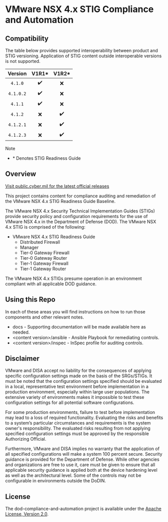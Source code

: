 # VMware NSX 4.x STIG Compliance and Automation

## Compatibility
The table below provides supported interoperability between product and STIG versioning. Application of STIG content outside interoperable versions is not supported.

|      Version      |        V1R1*       |        V1R2*       |
|:-----------------:|:------------------:|:------------------:|
|     `4.1.0`       | :heavy_check_mark: |         :x:        |
|     `4.1.0.2`     | :heavy_check_mark: |         :x:        |
|     `4.1.1`       | :heavy_check_mark: |         :x:        |
|     `4.1.2`       |         :x:        | :heavy_check_mark: |
|     `4.1.2.1`     |         :x:        | :heavy_check_mark: |
|     `4.1.2.3`     |         :x:        | :heavy_check_mark: |

> [!NOTE]
> - \* Denotes STIG Readiness Guide   

## Overview
[Visit public.cyber.mil for the latest official releases](https://public.cyber.mil/stigs/)

This project contains content for compliance auditing and remediation of the VMware NSX 4.x STIG Readiness Guide Baseline.

The VMware NSX 4.x Security Technical Implementation Guides (STIGs) provide security policy and configuration requirements for the use of VMware NSX 4.x in the Department of Defense (DOD). The VMware NSX 4.x STIG is comprised of the following:
- VMware NSX 4.x STIG Readiness Guide
  - Distributed Firewall
  - Manager
  - Tier-0 Gateway Firewall
  - Tier-0 Gateway Router
  - Tier-1 Gateway Firewall
  - Tier-1 Gateway Router

The VMware NSX 4.x STIGs presume operation in an environment compliant with all applicable DOD guidance.

## Using this Repo
In each of these areas you will find instructions on how to run those components and other relevant notes. 

- docs - Supporting documentation will be made available here as needed.
- \<content version\>/ansible - Ansible Playbook for remediating controls.
- \<content version\>/inspec - InSpec profile for auditing controls.

## Disclaimer
VMware and DISA accept no liability for the consequences of applying specific configuration settings made on the basis of the SRGs/STIGs. It must be noted that the configuration settings specified should be evaluated in a local, representative test environment before implementation in a production environment, especially within large user populations. The extensive variety of environments makes it impossible to test these configuration settings for all potential software configurations.

For some production environments, failure to test before implementation may lead to a loss of required functionality. Evaluating the risks and benefits to a system’s particular circumstances and requirements is the system owner's responsibility. The evaluated risks resulting from not applying specified configuration settings must be approved by the responsible Authorizing Official.

Furthermore, VMware and DISA implies no warranty that the application of all specified configurations will make a system 100 percent secure. Security guidance is provided for the Department of Defense. While other agencies and organizations are free to use it, care must be given to ensure that all applicable security guidance is applied both at the device hardening level as well as the architectural level. Some of the controls may not be configurable in environments outside the DoDIN.

## License
The dod-compliance-and-automation project is available under the [Apache License, Version 2.0](LICENSE).
